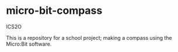 # micro-bit-compass
ICS2O

This is a repository for a school project; making a compass using the Micro:Bit software.

